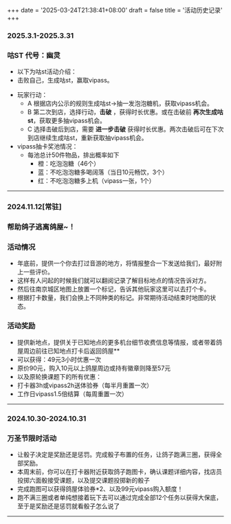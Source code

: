 +++
date = '2025-03-24T21:38:41+08:00'
draft = false
title = '活动历史记录'
+++
### 2025.3.1-2025.3.31
### 咕ST 代号：幽灵
- 以下为咕st活动介绍：
- 击败自己，生成咕st，赢取vipass。
* 玩家行动：
    - A 根据店内公示的规则生成咕st->抽一发泡泡糖机，获取vipass机会。
    - B 第二次到店，选择行动，**击破** ，获得时长优惠。或在击破前 **再次生成咕st**，获取更多抽vipass机会。
    - C 选择击破后到店，需要 **进一步击破** 获得时长优惠。两次击破后可在下次到店继续生成咕st，重新获取抽vipass机会。
* vipass抽卡奖池情况：
    - 每池总计50件物品，排出概率如下
        - 橙：吃泡泡糖（46个）
        - 蓝：不吃泡泡糖多喝阔落（当日10元畅饮，3个）
        - 红：不吃泡泡糖多上机（vipass一张，1个）
---
### 2024.11.12[常驻]
### 帮助鸽子逃离鸽屋~！
### 活动情况
- 年底前，提供一个你去打过音游的地方，将情报整合一下发送给我们，最好附上一些评价。
- 这样有人问起的时候我们就可以翻阅记录了解目标地点的情况告诉对方。
- 然后往南京城区地图上放置一个标记，告诉其他玩家这里可以去打个卡。
- 根据打卡数量，我们会换上不同种类的标记。非常期待活动结束时地图的状态。
### 活动奖励
- 提供新地点，提供关于已知地点的更多机台细节收费信息等情报，或者带着鸽屋周边前往已知地点打卡后返回鸽屋**
- 可以获得：49元3小时优惠一次
- 原价90元，购入10元以上鸽屋周边或持有徽章则降至57元
- 以及原轮换课题下的所有优惠：
- 打卡器3h或vipass2h送体验券（每半月重置一次）
- 工作日vipass1.5倍结算（每周重置一次）
---
### 2024.10.30-2024.10.31
### 万圣节限时活动
- 让骰子决定是奖励还是惩罚。完成骰子布置的任务，让鸽子跑满三圈，获得全部奖励。
- 本周末前，你可以在打卡器附近获取鸽子跑图卡，确认课题详细内容，找店员投掷六面骰接受课题，以及提交课题投掷新的骰子
- 完成跑图可以获得鸽屋体验券*2、以及99元vipass购入额度！
- 跑不满三圈或者单纯想接着玩下去可以通过完成全部12个任务以获得大保底，至于是奖励还是惩罚就看骰子怎么说了
---